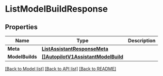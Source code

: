 # ListModelBuildResponse

## Properties

Name | Type | Description | Notes
------------ | ------------- | ------------- | -------------
**Meta** | [**ListAssistantResponseMeta**](ListAssistantResponse_meta.md) |  | [optional] 
**ModelBuilds** | [**[]AutopilotV1AssistantModelBuild**](autopilot.v1.assistant.model_build.md) |  | [optional] 

[[Back to Model list]](../README.md#documentation-for-models) [[Back to API list]](../README.md#documentation-for-api-endpoints) [[Back to README]](../README.md)


